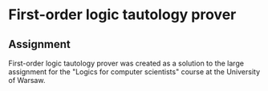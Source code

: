 # First-order logic tautology prover

## Assignment

First-order logic tautology prover was created as a solution to the large assignment for the "Logics for computer scientists" course at the University of Warsaw.
